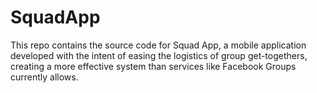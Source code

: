 # SquadApp

This repo contains the source code for Squad App, a mobile application developed with the intent of easing the logistics of group get-togethers, creating a more effective system than services like Facebook Groups currently allows.
